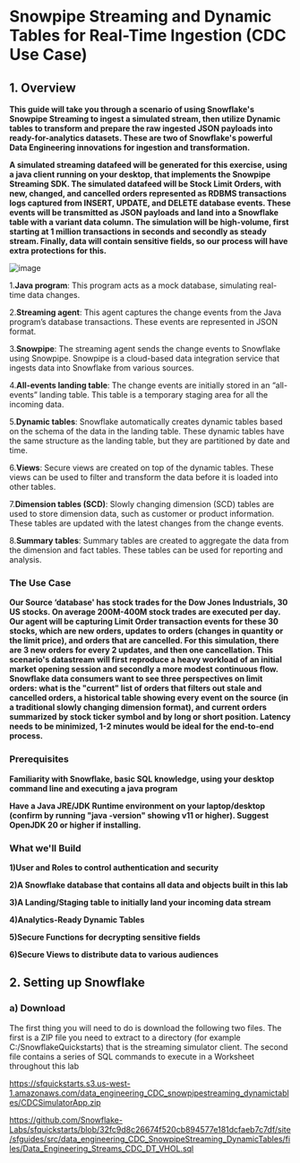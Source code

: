 # Snowpipe Streaming and Dynamic Tables for Real-Time Ingestion (CDC Use Case)
## 1. Overview
**This guide will take you through a scenario of using Snowflake's Snowpipe Streaming to ingest a simulated stream, then utilize Dynamic tables to transform and prepare the raw ingested JSON payloads into ready-for-analytics datasets. These are two of Snowflake's powerful Data Engineering innovations for ingestion and transformation.**

**A simulated streaming datafeed will be generated for this exercise, using a java client running on your desktop, that implements the Snowpipe Streaming SDK. The simulated datafeed will be Stock Limit Orders, with new, changed, and cancelled orders represented as RDBMS transactions logs captured from INSERT, UPDATE, and DELETE database events. These events will be transmitted as JSON payloads and land into a Snowflake table with a variant data column. The simulation will be high-volume, first starting at 1 million transactions in seconds and secondly as steady stream. Finally, data will contain sensitive fields, so our process will have extra protections for this.**

![image](https://github.com/King4424/Dynamic-Tables-Ingestion/assets/121480992/35c4f527-5f05-406a-ae1f-3e11193e359b)

1.**Java program**: This program acts as a mock database, simulating real-time data changes.

2.**Streaming agent**: This agent captures the change events from the Java program’s database transactions. These events are represented in JSON format.

3.**Snowpipe**: The streaming agent sends the change events to Snowflake using Snowpipe. Snowpipe is a cloud-based data integration service that ingests data into Snowflake from various sources.

4.**All-events landing table**: The change events are initially stored in an “all-events” landing table. This table is a temporary staging area for all the incoming data.

5.**Dynamic tables**: Snowflake automatically creates dynamic tables based on the schema of the data in the landing table. These dynamic tables have the same structure as the landing table, but they are partitioned by date and time.

6.**Views**: Secure views are created on top of the dynamic tables. These views can be used to filter and transform the data before it is loaded into other tables.

7.**Dimension tables (SCD)**: Slowly changing dimension (SCD) tables are used to store dimension data, such as customer or product information. These tables are updated with the latest changes from the change events.

8.**Summary tables**: Summary tables are created to aggregate the data from the dimension and fact tables. These tables can be used for reporting and analysis.

### The Use Case

**Our Source ‘database' has stock trades for the Dow Jones Industrials, 30 US stocks. On average 200M-400M stock trades are executed per day. Our agent will be capturing Limit Order transaction events for these 30 stocks, which are new orders, updates to orders (changes in quantity or the limit price), and orders that are cancelled. For this simulation, there are 3 new orders for every 2 updates, and then one cancellation. This scenario's datastream will first reproduce a heavy workload of an initial market opening session and secondly a more modest continuous flow. Snowflake data consumers want to see three perspectives on limit orders: what is the "current" list of orders that filters out stale and cancelled orders, a historical table showing every event on the source (in a traditional slowly changing dimension format), and current orders summarized by stock ticker symbol and by long or short position. Latency needs to be minimized, 1-2 minutes would be ideal for the end-to-end process.**

### Prerequisites

**Familiarity with Snowflake, basic SQL knowledge, using your desktop command line and executing a java program**

**Have a Java JRE/JDK Runtime environment on your laptop/desktop (confirm by running "java -version" showing v11 or higher). Suggest OpenJDK 20 or higher if installing.**

### What we'll Build

**1)User and Roles to control authentication and security**

**2)A Snowflake database that contains all data and objects built in this lab**

**3)A Landing/Staging table to initially land your incoming data stream**

**4)Analytics-Ready Dynamic Tables**

**5)Secure Functions for decrypting sensitive fields**

**6)Secure Views to distribute data to various audiences**


## 2. Setting up Snowflake
### a) Download
The first thing you will need to do is download the following two files. The first is a ZIP file you need to extract to a directory (for example C:/SnowflakeQuickstarts) that is the streaming simulator client. The second file contains a series of SQL commands to execute in a Worksheet throughout this lab

https://sfquickstarts.s3.us-west-1.amazonaws.com/data_engineering_CDC_snowpipestreaming_dynamictables/CDCSimulatorApp.zip

https://github.com/Snowflake-Labs/sfquickstarts/blob/32fc9d8c26674f520cb894577e181dcfaeb7c7df/site/sfguides/src/data_engineering_CDC_SnowpipeStreaming_DynamicTables/files/Data_Engineering_Streams_CDC_DT_VHOL.sql




